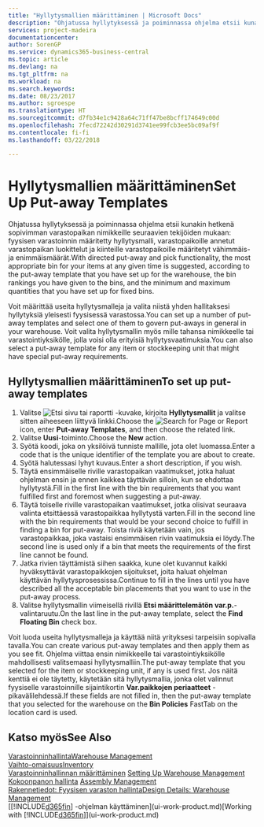 ```yaml
---
title: "Hyllytysmallien määrittäminen | Microsoft Docs"
description: "Ohjatussa hyllytyksessä ja poiminnassa ohjelma etsii kunakin hetkenä sopivimman varastopaikan nimikkeille seuraavien tekijöiden mukaan: fyysisen varastoinnin määritetty hyllytysmalli, varastopaikoille annetut varastopaikan luokittelut ja kiinteille varastopaikoille määritetyt vähimmäis- ja enimmäismäärät."
services: project-madeira
documentationcenter: 
author: SorenGP
ms.service: dynamics365-business-central
ms.topic: article
ms.devlang: na
ms.tgt_pltfrm: na
ms.workload: na
ms.search.keywords: 
ms.date: 08/23/2017
ms.author: sgroespe
ms.translationtype: HT
ms.sourcegitcommit: d7fb34e1c9428a64c71ff47be8bcff174649c00d
ms.openlocfilehash: 7fecd72242d30291d3741ee99fcb3ee5bc09af9f
ms.contentlocale: fi-fi
ms.lasthandoff: 03/22/2018

---
```

# <a name="set-up-put-away-templates"></a><span data-ttu-id="39061-103">Hyllytysmallien määrittäminen</span><span class="sxs-lookup"><span data-stu-id="39061-103">Set Up Put-away Templates</span></span>
<span data-ttu-id="39061-104">Ohjatussa hyllytyksessä ja poiminnassa ohjelma etsii kunakin hetkenä sopivimman varastopaikan nimikkeille seuraavien tekijöiden mukaan: fyysisen varastoinnin määritetty hyllytysmalli, varastopaikoille annetut varastopaikan luokittelut ja kiinteille varastopaikoille määritetyt vähimmäis- ja enimmäismäärät.</span><span class="sxs-lookup"><span data-stu-id="39061-104">With directed put-away and pick functionality, the most appropriate bin for your items at any given time is suggested, according to the put-away template that you have set up for the warehouse, the bin rankings you have given to the bins, and the minimum and maximum quantities that you have set up for fixed bins.</span></span>  

<span data-ttu-id="39061-105">Voit määrittää useita hyllytysmalleja ja valita niistä yhden hallitaksesi hyllytyksiä yleisesti fyysisessä varastossa.</span><span class="sxs-lookup"><span data-stu-id="39061-105">You can set up a number of put-away templates and select one of them to govern put-aways in general in your warehouse.</span></span> <span data-ttu-id="39061-106">Voit valita hyllytysmallin myös mille tahansa nimikkeelle tai varastointiyksikölle, jolla voisi olla erityisiä hyllytysvaatimuksia.</span><span class="sxs-lookup"><span data-stu-id="39061-106">You can also select a put-away template for any item or stockkeeping unit that might have special put-away requirements.</span></span>  

## <a name="to-set-up-put-away-templates"></a><span data-ttu-id="39061-107">Hyllytysmallien määrittäminen</span><span class="sxs-lookup"><span data-stu-id="39061-107">To set up put-away templates</span></span>  
1.  <span data-ttu-id="39061-108">Valitse ![Etsi sivu tai raportti](media/ui-search/search_small.png "Etsi sivu tai raportti -kuvake") -kuvake, kirjoita **Hyllytysmallit** ja valitse sitten aiheeseen liittyvä linkki.</span><span class="sxs-lookup"><span data-stu-id="39061-108">Choose the ![Search for Page or Report](media/ui-search/search_small.png "Search for Page or Report icon") icon, enter **Put-away Templates**, and then choose the related link.</span></span>  
2.  <span data-ttu-id="39061-109">Valitse **Uusi**-toiminto.</span><span class="sxs-lookup"><span data-stu-id="39061-109">Choose the **New** action.</span></span>  
3.  <span data-ttu-id="39061-110">Syötä koodi, joka on yksilöivä tunniste mallille, jota olet luomassa.</span><span class="sxs-lookup"><span data-stu-id="39061-110">Enter a code that is the unique identifier of the template you are about to create.</span></span>  
4.  <span data-ttu-id="39061-111">Syötä halutessasi lyhyt kuvaus.</span><span class="sxs-lookup"><span data-stu-id="39061-111">Enter a short description, if you wish.</span></span>  
5.  <span data-ttu-id="39061-112">Täytä ensimmäiselle riville varastopaikan vaatimukset, jotka haluat ohjelman ensin ja ennen kaikkea täyttävän silloin, kun se ehdottaa hyllytystä.</span><span class="sxs-lookup"><span data-stu-id="39061-112">Fill in the first line with the bin requirements that you want fulfilled first and foremost when suggesting a put-away.</span></span>  
6.  <span data-ttu-id="39061-113">Täytä toiselle riville varastopaikan vaatimukset, jotka olisivat seuraava valinta etsittäessä varastopaikkaa hyllytystä varten.</span><span class="sxs-lookup"><span data-stu-id="39061-113">Fill in the second line with the bin requirements that would be your second choice to fulfill in finding a bin for put-away.</span></span> <span data-ttu-id="39061-114">Toista riviä käytetään vain, jos varastopaikkaa, joka vastaisi ensimmäisen rivin vaatimuksia ei löydy.</span><span class="sxs-lookup"><span data-stu-id="39061-114">The second line is used only if a bin that meets the requirements of the first line cannot be found.</span></span>  
7.  <span data-ttu-id="39061-115">Jatka rivien täyttämistä siihen saakka, kune olet kuvannut kaikki hyväksyttävät varastopaikkojen sijoitukset, joita haluat ohjelman käyttävän hyllytysprosessissa.</span><span class="sxs-lookup"><span data-stu-id="39061-115">Continue to fill in the lines until you have described all the acceptable bin placements that you want to use in the put-away process.</span></span>  
8.  <span data-ttu-id="39061-116">Valitse hyllytysmallin viimeisellä rivillä **Etsi määrittelemätön var.p.**-valintaruutu.</span><span class="sxs-lookup"><span data-stu-id="39061-116">On the last line in the put-away template, select the **Find Floating Bin** check box.</span></span>  

<span data-ttu-id="39061-117">Voit luoda useita hyllytysmalleja ja käyttää niitä yrityksesi tarpeisiin sopivalla tavalla.</span><span class="sxs-lookup"><span data-stu-id="39061-117">You can create various put-away templates and then apply them as you see fit.</span></span> <span data-ttu-id="39061-118">Ohjelma viittaa ensin nimikkeelle tai varastointiyksikölle mahdollisesti valitsemaasi hyllytysmalliin.</span><span class="sxs-lookup"><span data-stu-id="39061-118">The put-away template that you selected for the item or stockkeeping unit, if any is used first.</span></span> <span data-ttu-id="39061-119">Jos näitä kenttiä ei ole täytetty, käytetään sitä hyllytysmallia, jonka olet valinnut fyysiselle varastoinnille sijaintikortin **Var.paikkojen periaatteet** -pikavälilehdessä.</span><span class="sxs-lookup"><span data-stu-id="39061-119">If these fields are not filled in, then the put-away template that you selected for the warehouse on the **Bin Policies** FastTab on the location card is used.</span></span>  

## <a name="see-also"></a><span data-ttu-id="39061-120">Katso myös</span><span class="sxs-lookup"><span data-stu-id="39061-120">See Also</span></span>  
[<span data-ttu-id="39061-121">Varastoinninhallinta</span><span class="sxs-lookup"><span data-stu-id="39061-121">Warehouse Management</span></span>](warehouse-manage-warehouse.md)  
[<span data-ttu-id="39061-122">Vaihto-omaisuus</span><span class="sxs-lookup"><span data-stu-id="39061-122">Inventory</span></span>](inventory-manage-inventory.md)  
<span data-ttu-id="39061-123">[Varastoinninhallinnan määrittäminen](warehouse-setup-warehouse.md)   </span><span class="sxs-lookup"><span data-stu-id="39061-123">[Setting Up Warehouse Management](warehouse-setup-warehouse.md)   </span></span>  
<span data-ttu-id="39061-124">[Kokoonpanon hallinta](assembly-assemble-items.md)  </span><span class="sxs-lookup"><span data-stu-id="39061-124">[Assembly Management](assembly-assemble-items.md)  </span></span>  
[<span data-ttu-id="39061-125">Rakennetiedot: Fyysisen varaston hallinta</span><span class="sxs-lookup"><span data-stu-id="39061-125">Design Details: Warehouse Management</span></span>](design-details-warehouse-management.md)  
<span data-ttu-id="39061-126">[[!INCLUDE[d365fin](includes/d365fin_md.md)] -ohjelman käyttäminen](ui-work-product.md)</span><span class="sxs-lookup"><span data-stu-id="39061-126">[Working with [!INCLUDE[d365fin](includes/d365fin_md.md)]](ui-work-product.md)</span></span>


